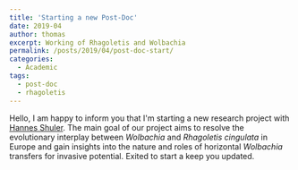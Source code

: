 ```yaml
---
title: 'Starting a new Post-Doc'
date: 2019-04
author: thomas
excerpt: Working of Rhagoletis and Wolbachia
permalink: /posts/2019/04/post-doc-start/
categories:
  - Academic
tags:
  - post-doc
  - rhagoletis
---
```

Hello,
I am happy to inform you that I'm starting a new research project with [Hannes Shuler](https://sites.google.com/view/hschuler/home). The main goal of our project aims to resolve the evolutionary interplay between *Wolbachia* and *Rhagoletis cingulata* in Europe and gain insights into the nature and roles
of horizontal *Wolbachia* transfers for invasive potential.
Exited to start a keep you updated.
